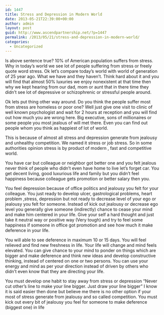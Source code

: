 ```yaml
---
id: 1447
title: Stress and Depression in Modern World
date: 2013-05-21T22:39:00+00:00
author: admin
layout: post
guid: http://www.ascendpartnership.net/?p=1447
permalink: /2013/05/21/stress-and-depression-in-modern-world/
categories:
  - Uncategorized
---
```

Is above sentence true? 10% of American population suffers from stress. Why in today’s world we see lot of people suffering from stress or freely quote word stress. Ok let’s compare today’s world with world of generation of 25 year ago. What we have and they haven’t. Think hard about it and you will find that almost 50% luxuries we enjoy nonexistent at that time then why we kept hearing from our dad, mom or aunt that in there time they didn’t see lot of depressive or schizophrenic or stressful people around.

Ok lets put thing other way around. Do you think the people suffer most from stress are homeless or poor one? Well just give one visit to clinic of well known psychologist and wait for 2 hours at reception and you will find out how much you are wrong here. Big executive, sons of millionaires or some people you most jealous of will met there. Even you can find out people whom you think as happiest of lot of world.

This is because of almost all stress and depression generate from jealousy and unhealthy competition. We named it stress or job stress. So in some authorities opinion stress is by product of modern , fast and competitive world.

You have car but colleague or neighbor got better one and you felt jealous never think of people who didn’t even have home to live let’s forget car. You get decent living, good luxurious life and family but you didn’t feel happiness because colleague gets promotion or better salary then you.

You feel depression because of office politics and jealousy you felt for your colleague. You just ready to develop ulcer, gastrological problems, heart problem ,stress, depression but not ready to decrease level of your ego or jealousy you felt for someone. Instead of kick out jealousy or decrease ego level you generally give someone (indirectly) chance to cease your mind and make him centered in your life. Give your self a hard thought and just take it neutral way or positive way (Very tough) and try to feel some happiness if someone in office got promotion and see how much it make deference in your life.

You will able to see deference in maximum 10 or 15 days. You will feel relieved and find new freshness in life. Your life will change and mind feels elevated. You can give chance to your mind to ponder on things which are bigger and make deference and think new ideas and develop constructive thinking, instead of centered on one or two persons. You can use your energy and mind as per your direction instead of driven by others who didn’t even know that they are directing your life.

You must develop one habit to stay away from stress or depression “Never cut other’s line to make your line bigger. Just draw your line bigger” I know it is said easier then done but believe me there is no other option if your most of stress generate from jealousy and so called competition. You must kick out every bit of jealousy you feel for someone to make deference (biggest one) in life